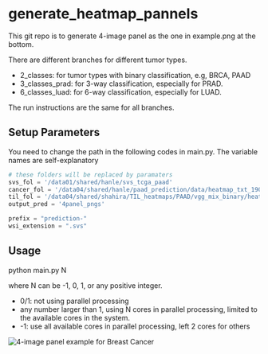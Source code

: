 # generate_heatmap_pannels

This git repo is to generate 4-image panel as the one in example.png at the bottom.

There are different branches for different tumor types.

- 2_classes: for tumor types with binary classification, e.g, BRCA, PAAD
- 3_classes_prad: for 3-way classification, especially for PRAD.
- 6_classes_luad: for 6-way classification, especially for LUAD.

The run instructions are the same for all branches.

## Setup Parameters
You need to change the path in the following codes in main.py. The variable names are self-explanatory 

```python
# these folders will be replaced by paramaters
svs_fol = '/data01/shared/hanle/svs_tcga_paad'
cancer_fol = '/data04/shared/hanle/paad_prediction/data/heatmap_txt_190_tcga'
til_fol = '/data04/shared/shahira/TIL_heatmaps/PAAD/vgg_mix_binary/heatmap_txt'
output_pred = '4panel_pngs'

prefix = "prediction-"
wsi_extension = ".svs"
```


## Usage
python main.py N

where N can be -1, 0, 1, or any positive integer.
- 0/1: not using parallel processing
- any number larger than 1, using N cores in parallel processing, limited to the available cores in the system.
- -1: use all available cores in parallel processing, left 2 cores for others


![4-image panel example for Breast Cancer](https://github.com/hansbu/generate_heatmap_pannels/blob/master/example.png)

